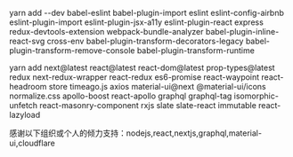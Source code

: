 yarn add --dev babel-eslint babel-plugin-import eslint eslint-config-airbnb eslint-plugin-import eslint-plugin-jsx-a11y eslint-plugin-react express redux-devtools-extension webpack-bundle-analyzer babel-plugin-inline-react-svg cross-env babel-plugin-transform-decorators-legacy babel-plugin-transform-remove-console babel-plugin-transform-runtime 

yarn add next@latest react@latest react-dom@latest prop-types@latest redux next-redux-wrapper react-redux es6-promise react-waypoint react-headroom store timeago.js axios material-ui@next @material-ui/icons normalize.css apollo-boost react-apollo graphql graphql-tag isomorphic-unfetch react-masonry-component rxjs slate slate-react immutable react-lazyload


感谢以下组织或个人的倾力支持：nodejs,react,nextjs,graphql,material-ui,cloudflare
